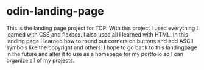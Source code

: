 # odin-landing-page
This is the landing page project for TOP. With this project I used everything I learned with CSS and flexbox. I also used all I learned with HTML. In this landing page
I learned how to round out corners on buttons and add ASCII symbols like the copyright and others. I hope to go back to this landingpage in the future and alter it to
use as a homepage for my portfolio so I can organize all of my projects.
